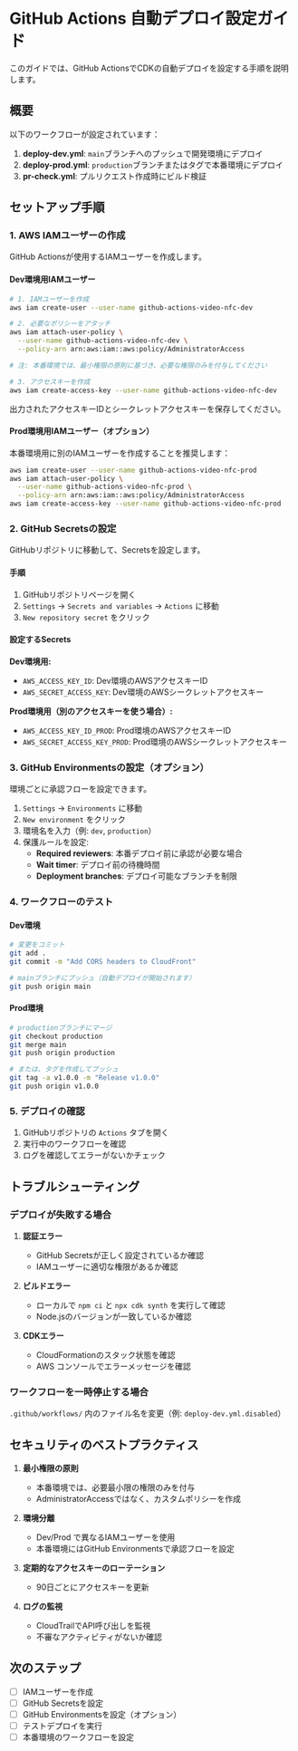 # GitHub Actions 自動デプロイ設定ガイド

このガイドでは、GitHub ActionsでCDKの自動デプロイを設定する手順を説明します。

## 概要

以下のワークフローが設定されています：

1. **deploy-dev.yml**: `main`ブランチへのプッシュで開発環境にデプロイ
2. **deploy-prod.yml**: `production`ブランチまたはタグで本番環境にデプロイ
3. **pr-check.yml**: プルリクエスト作成時にビルド検証

## セットアップ手順

### 1. AWS IAMユーザーの作成

GitHub Actionsが使用するIAMユーザーを作成します。

#### Dev環境用IAMユーザー

```bash
# 1. IAMユーザーを作成
aws iam create-user --user-name github-actions-video-nfc-dev

# 2. 必要なポリシーをアタッチ
aws iam attach-user-policy \
  --user-name github-actions-video-nfc-dev \
  --policy-arn arn:aws:iam::aws:policy/AdministratorAccess

# 注: 本番環境では、最小権限の原則に基づき、必要な権限のみを付与してください

# 3. アクセスキーを作成
aws iam create-access-key --user-name github-actions-video-nfc-dev
```

出力されたアクセスキーIDとシークレットアクセスキーを保存してください。

#### Prod環境用IAMユーザー（オプション）

本番環境用に別のIAMユーザーを作成することを推奨します：

```bash
aws iam create-user --user-name github-actions-video-nfc-prod
aws iam attach-user-policy \
  --user-name github-actions-video-nfc-prod \
  --policy-arn arn:aws:iam::aws:policy/AdministratorAccess
aws iam create-access-key --user-name github-actions-video-nfc-prod
```

### 2. GitHub Secretsの設定

GitHubリポジトリに移動して、Secretsを設定します。

#### 手順

1. GitHubリポジトリページを開く
2. `Settings` → `Secrets and variables` → `Actions` に移動
3. `New repository secret` をクリック

#### 設定するSecrets

**Dev環境用:**

- `AWS_ACCESS_KEY_ID`: Dev環境のAWSアクセスキーID
- `AWS_SECRET_ACCESS_KEY`: Dev環境のAWSシークレットアクセスキー

**Prod環境用（別のアクセスキーを使う場合）:**

- `AWS_ACCESS_KEY_ID_PROD`: Prod環境のAWSアクセスキーID
- `AWS_SECRET_ACCESS_KEY_PROD`: Prod環境のAWSシークレットアクセスキー

### 3. GitHub Environmentsの設定（オプション）

環境ごとに承認フローを設定できます。

1. `Settings` → `Environments` に移動
2. `New environment` をクリック
3. 環境名を入力（例: `dev`, `production`）
4. 保護ルールを設定:
   - **Required reviewers**: 本番デプロイ前に承認が必要な場合
   - **Wait timer**: デプロイ前の待機時間
   - **Deployment branches**: デプロイ可能なブランチを制限

### 4. ワークフローのテスト

#### Dev環境

```bash
# 変更をコミット
git add .
git commit -m "Add CORS headers to CloudFront"

# mainブランチにプッシュ（自動デプロイが開始されます）
git push origin main
```

#### Prod環境

```bash
# productionブランチにマージ
git checkout production
git merge main
git push origin production

# または、タグを作成してプッシュ
git tag -a v1.0.0 -m "Release v1.0.0"
git push origin v1.0.0
```

### 5. デプロイの確認

1. GitHubリポジトリの `Actions` タブを開く
2. 実行中のワークフローを確認
3. ログを確認してエラーがないかチェック

## トラブルシューティング

### デプロイが失敗する場合

1. **認証エラー**
   - GitHub Secretsが正しく設定されているか確認
   - IAMユーザーに適切な権限があるか確認

2. **ビルドエラー**
   - ローカルで `npm ci` と `npx cdk synth` を実行して確認
   - Node.jsのバージョンが一致しているか確認

3. **CDKエラー**
   - CloudFormationのスタック状態を確認
   - AWS コンソールでエラーメッセージを確認

### ワークフローを一時停止する場合

`.github/workflows/` 内のファイル名を変更（例: `deploy-dev.yml.disabled`）

## セキュリティのベストプラクティス

1. **最小権限の原則**
   - 本番環境では、必要最小限の権限のみを付与
   - AdministratorAccessではなく、カスタムポリシーを作成

2. **環境分離**
   - Dev/Prod で異なるIAMユーザーを使用
   - 本番環境にはGitHub Environmentsで承認フローを設定

3. **定期的なアクセスキーのローテーション**
   - 90日ごとにアクセスキーを更新

4. **ログの監視**
   - CloudTrailでAPI呼び出しを監視
   - 不審なアクティビティがないか確認

## 次のステップ

- [ ] IAMユーザーを作成
- [ ] GitHub Secretsを設定
- [ ] GitHub Environmentsを設定（オプション）
- [ ] テストデプロイを実行
- [ ] 本番環境のワークフローを設定
